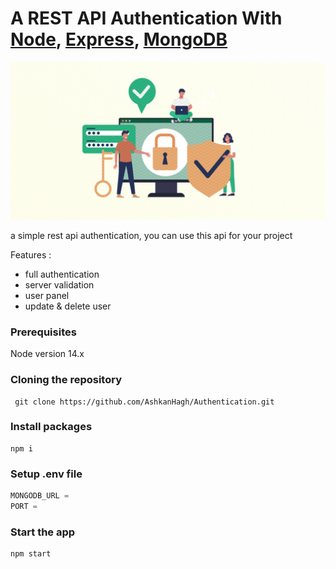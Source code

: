 # A REST API Authentication With [Node](https://nodejs.org/), [Express](https://expressjs.com/), [MongoDB](https://www.mongodb.com/)

<img src="image/Authentication.jpg" max-width="100%"/>

a simple rest api authentication, you can use this api for your project

Features :

* full authentication
* server validation
* user panel
* update & delete user

### Prerequisites

Node version 14.x

### Cloning the repository
```
 git clone https://github.com/AshkanHagh/Authentication.git
```

### Install packages
```
npm i
```

### Setup .env file
``` javascript
MONGODB_URL = 
PORT = 
```

### Start the app
```
npm start
```